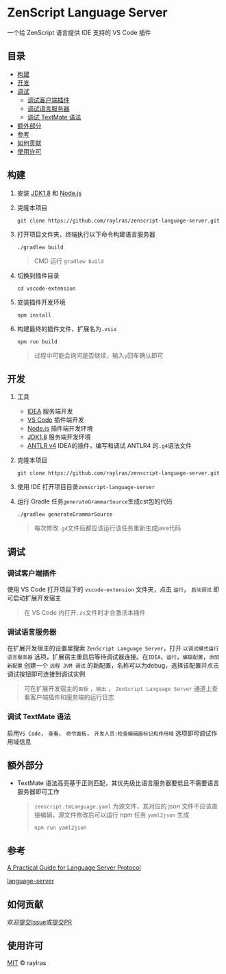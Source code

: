 # ZenScript Language Server

一个给 ZenScript 语言提供 IDE 支持的 VS Code 插件

## 目录

- [构建](#构建)
- [开发](#开发)
- [调试](#调试)
  - [调试客户端插件](#调试客户端插件)
  - [调试语言服务器](#调试语言服务器)
  - [调试 TextMate 语法](#调试-textmate-语法)
- [额外部分](#额外部分)
- [参考](#参考)
- [如何贡献](#如何贡献)
- [使用许可](#使用许可)

## 构建

1. 安装 [JDK1.8](https://mirrors.tuna.tsinghua.edu.cn/Adoptium/8/jdk/) 和 [Node.js](https://nodejs.org/)

2. 克隆本项目

   ```shell
   git clone https://github.com/raylras/zenscript-language-server.git
   ```

3. 打开项目文件夹，终端执行以下命令构建语言服务器

   ```shell
   ./gradlew build
   ```
   > CMD 运行 `gradlew build`

4. 切换到插件目录

   ```shell
   cd vscode-extension
   ```

5. 安装插件开发环境

   ```shell
   npm install
   ```

6. 构建最终的插件文件，扩展名为`.vsix`

   ```shell
   npm run build
   ```
   >过程中可能会询问是否继续，输入`y`回车确认即可

## 开发

1. 工具
   - [IDEA](https://www.jetbrains.com/idea/) 服务端开发
   - [VS Code](https://code.visualstudio.com/) 插件端开发
   - [Node.js](https://nodejs.org/) 插件端开发环境
   - [JDK1.8](https://mirrors.tuna.tsinghua.edu.cn/Adoptium/8/jdk/) 服务端开发环境
   - [ANTLR v4](https://plugins.jetbrains.com/plugin/7358-antlr-v4) IDEA的插件，编写和调试 ANTLR4 的`.g4`语法文件

2. 克隆本项目

   ```shell
   git clone https://github.com/raylras/zenscript-language-server.git
   ```

3. 使用 IDE 打开项目目录`zenscript-language-server`

4. 运行 Gradle 任务`generateGrammarSource`生成cst包的代码

   ```shell
   ./gradlew generateGrammarSource
   ```
   > 每次修改`.g4`文件后都应该运行该任务重新生成java代码

## 调试

### 调试客户端插件

使用 VS Code 打开项目下的 `vscode-extension` 文件夹，点击 `运行`， `启动调试` 即可启动扩展开发宿主

> 在 VS Code 内打开`.zs`文件时才会激活本插件

### 调试语言服务器

在扩展开发宿主的设置里搜索 `ZenScript Language Server`，打开 `以调试模式运行语言服务器` 选项，扩展宿主重启后等待调试器连接。在`IDEA`，`运行`，`编辑配置`，`添加新配置` 创建一个 `远程 JVM 调试` 的新配置，名称可以为debug，选择该配置并点击调试按钮即可连接到调试实例

> 可在扩展开发宿主的`面板` ，`输出` ， `ZenScript Language Server` 通道上查看客户端插件和服务端的运行日志

### 调试 TextMate 语法

启用`VS Code`， `查看`， `命令面板`， `开发人员:检查编辑器标记和作用域` 选项即可调试作用域信息

## 额外部分

- TextMate 语法高亮基于正则匹配，其优先级比语言服务器要低且不需要语言服务器即可工作
    > `zenscript.tmLanguage.yaml` 为源文件，其对应的 json 文件不应该直接编辑，源文件修改后可以运行 npm 任务 `yaml2json` 生成
    > ```shell
    > npm run yaml2json
    > ```

## 参考

[A Practical Guide for Language Server Protocol](https://medium.com/ballerina-techblog/practical-guide-for-the-language-server-protocol-3091a122b750)

[language-server](https://github.com/lsp-and-implementation/language-server)

## 如何贡献

欢迎[提交Issue](https://github.com/raylras/zenscript-language-server/issues/new)或[提交PR](https://github.com/raylras/zenscript-language-server/pulls)

## 使用许可

[MIT](LICENSE) © raylras
